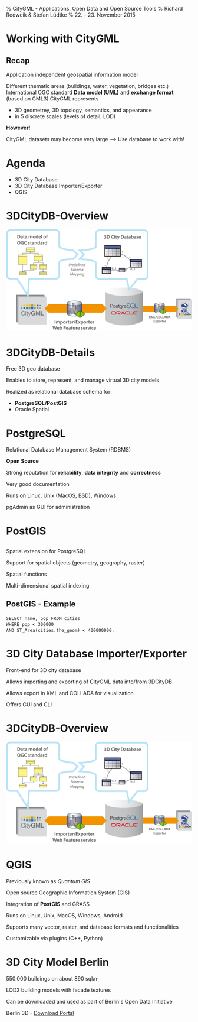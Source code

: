 % CityGML - Applications, Open Data and Open Source Tools
% Richard Redweik & Stefan Lüdtke
% 22. - 23. November 2015

# Working with CityGML

## Recap

Application independent geospatial information model

Different thematic areas (buildings, water, vegetation, bridges etc.)
International OGC standard
**Data model (UML)** and **exchange format** (based on GML3)
CityGML represents

- 3D geometrey, 3D topology, semantics, and appearance
- in 5 discrete scales (levels of detail, LOD)

**However!**

CityGML datasets may become very large --&gt; Use database to work with!

# Agenda

- 3D City Database
- 3D City Database Importer/Exporter
- QGIS

# 3DCityDB-Overview

![Source: [Kunde, 2014](http://slides.com/fxku/3d-city-database#/)](./pictures/3DCityDB_System.png)


# 3DCityDB-Details

Free 3D geo database

Enables to store, represent, and manage virtual 3D city models

Realized as relational database schema for:

- **PostgreSQL/PostGIS**
- Oracle Spatial

# PostgreSQL

Relational Database Management System (RDBMS)

**Open Source**

Strong reputation for **reliability**, **data integrity** and
**correctness**

Very good documentation

Runs on Linux, Unix (MacOS, BSD), Windows

pgAdmin as GUI for administration

# PostGIS
##

Spatial extension for PostgreSQL

Support for spatial objects (geometry, geography, raster)

Spatial functions

Multi-dimensional spatial indexing

## PostGIS - Example

```
SELECT name, pop FROM cities 
WHERE pop < 300000  
AND ST_Area(cities.the_geom) < 400000000;
```

# 3D City Database Importer/Exporter

Front-end for 3D city database

Allows importing and exporting of CityGML data into/from 3DCityDB

Allows export in KML and COLLADA for visualization

Offers GUI and CLI

# 3DCityDB-Overview

![Source: [Kunde, 2014](http://slides.com/fxku/3d-city-database#/)](./pictures/3DCityDB_System.png)

# QGIS

Previously known as *Quantum GIS*

Open source Geographic Information System (GIS)

Integration of **PostGIS** and GRASS

Runs on Linux, Unix, MacOS, Windows, Android

Supports many vector, raster, and database formats and functionalities

Customizable via plugins (C++, Python)

# 3D City Model Berlin

550.000 buildings on about 890 sqkm

LOD2 building models with facade textures

Can be downloaded and used as part of Berlin's Open Data Initiative

Berlin 3D - [Download Portal](http://www.businesslocationcenter.de/en/downloadportal)


